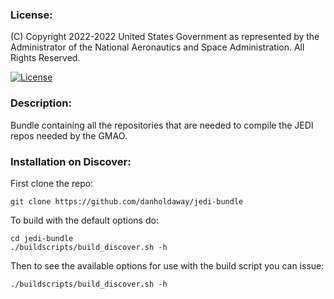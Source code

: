 ### License:

(C) Copyright 2022-2022 United States Government as represented by the Administrator of the National
Aeronautics and Space Administration. All Rights Reserved.

[![License](https://img.shields.io/badge/License-Apache%202.0-blue.svg)](https://opensource.org/licenses/Apache-2.0)

### Description:

Bundle containing all the repositories that are needed to compile the JEDI repos needed by the GMAO.

### Installation on Discover:

First clone the repo:

```
git clone https://github.com/danholdaway/jedi-bundle
```

To build with the default options do:

```
cd jedi-bundle
./buildscripts/build_discover.sh -h
```

Then to see the available options for use with the build script you can issue:

```
./buildscripts/build_discover.sh -h
```

